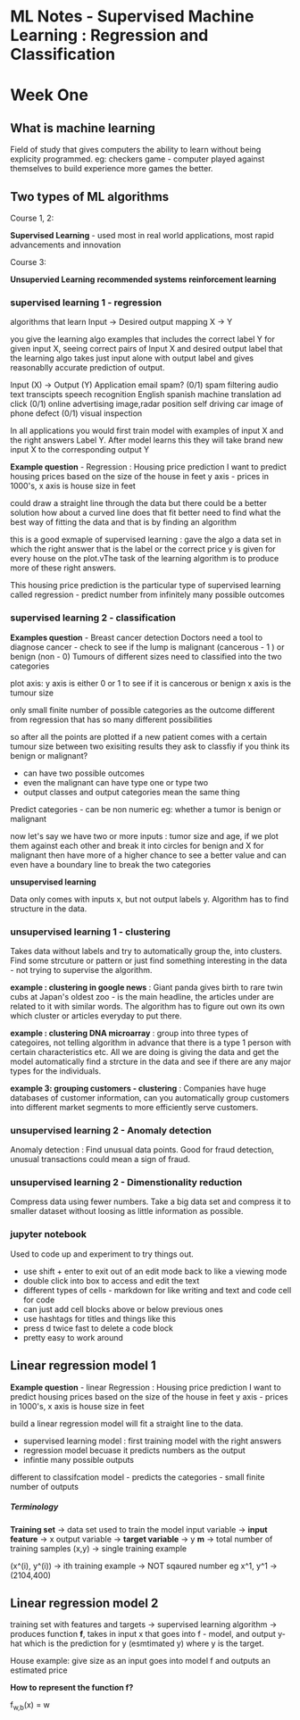# ML Notes - Supervised Machine Learning : Regression and Classification
# Week One

## What is machine learning 

Field of study that gives computers the ability to learn without being explicity programmed.
eg: checkers game - computer played against themselves to build experience 
more games the better.

## Two types of ML algorithms

Course 1, 2:

**Supervised Learning** - used most in real world applications, most rapid advancements and innovation

Course 3: 

**Unsupervied Learning** 
**recommended systems**
**reinforcement learning**

### supervised learning 1 - regression

algorithms that learn 
Input -> Desired output mapping 
X -> Y

you give the learning algo examples that includes the correct label Y for given input X, seeing correct pairs of Input X and desired output label that the learning algo takes just input alone with output label and gives reasonablly accurate prediction of output.

Input (X) ->    Output (Y)      Application
email           spam? (0/1)     spam filtering 
audio           text transcipts speech recognition 
English         spanish         machine translation
ad              click (0/1)     online advertising
image,radar     position        self driving car
image of phone  defect (0/1)    visual inspection 

In all applications you would first train model with examples of input X and the right answers Label Y. After model learns this they will take brand new input X to the corresponding output Y 

**Example question**  - Regression : Housing price prediction 
I want to predict housing prices based on the size of the house in feet 
y axis - prices in 1000's, x axis is house size in feet 

could draw a straight line through the data but there could be a better solution
how about a curved line does that fit better 
need to find what the best way of fitting the data and that is by finding an algorithm

this is a good exmaple of supervised learning : gave the algo a data set in which the right answer that is the label or the correct price y is given for every house on the plot.vThe task of the learning algorithm is to produce more of these right answers. 

This housing price prediction is the particular type of supervised learning called regression - predict number from infinitely many possible outcomes

### supervised learning 2 - classification 

**Examples question** - Breast cancer detection
Doctors need a tool to diagnose cancer - check to see if the lump is malignant (cancerous - 1 ) or benign (non  - 0)
Tumours of different sizes need to classified into the two categories 

plot axis: 
y axis is either 0 or 1 to see if it is cancerous or benign
x axis is the tumour size 

only small finite number of possible categories as the outcome different from regression that has so many different possibilities 

so after all the points are plotted if a new patient comes with a certain tumour size between two exisiting results they ask to classfiy if you think its benign or malignant?

- can have two possible outcomes 
- even the malignant can have type one or type two 
- output classes and output categories mean the same thing 

Predict categories - can be non numeric eg: whether a tumor is benign or malignant 

now let's say we have two or more inputs : tumor size and age, if we plot them against each other and break it into circles for benign and X for malignant then have more of a higher chance to see a better value and can even have a boundary line to break the two categories 

**unsupervised learning**

Data only comes with inputs x, but not output labels y. Algorithm has to find structure in the data. 

### unsupervised learning 1 - clustering

Takes data without labels and try to automatically group the, into clusters. Find some strcuture or pattern or just find something interesting in the data - not trying to supervise the algorithm. 

**example : clustering in google news** : Giant panda gives birth to rare twin cubs at Japan's oldest zoo - is the main headline, the articles under are related to it with similar words. The algorithm has to figure out own its own which cluster or articles everyday to put there.

**example : clustering DNA microarray** : group into three types of categoires, not telling algorithm in advance that there is a type 1 person with certain characteristics etc. All we are doing is giving the data and get the model automatically find a strcture in the data and see if there are any major types for the individuals.

**example 3: grouping customers - clustering** : Companies have huge databases of customer information, can you automatically group customers into different market segments to more efficiently serve customers.  

### unsupervised learning 2 - Anomaly detection

Anomaly detection : Find unusual data points. Good for fraud detection, unusual transactions could mean a sign of fraud. 

### unsupervised learning 2 - Dimenstionality reduction

Compress data using fewer numbers. Take a big data set and compress it to smaller dataset without loosing as little information as possible. 


### jupyter notebook 

Used to code up and experiment to try things out.

- use shift + enter to exit out of an edit mode back to like a viewing mode 
- double click into box to access and edit the text 
- different types of cells - markdown for like writing and text and code cell for code
- can just add cell blocks above or below previous ones
- use hashtags for titles and things like this 
- press d twice fast to delete a code block
- pretty easy to work around 

## Linear regression model 1

**Example question**  - linear Regression : Housing price prediction 
I want to predict housing prices based on the size of the house in feet 
y axis - prices in 1000's, x axis is house size in feet 

build a linear regression model will fit a straight line to the data.
- supervised learning model : first training model with the right answers
- regression model becuase it predicts numbers as the output
- infintie many possible outputs 

different to classifcation model - predicts the categories - small finite number of outputs 

##### Terminology 

**Training set** -> data set used to train the model 
input variable -> **input feature** -> x
output variable -> **target variable** -> y 
**m** -> total number of training samples 
(x,y) -> single training example 

(x^(i), y^(i)) -> ith training example -> NOT sqaured number
eg x^1, y^1 -> (2104,400)

## Linear regression model 2

training set with features and targets -> supervised learning algorithm -> produces function **f**, takes in input x that goes into f - model, and output y-hat which is the prediction for y (esmtimated y) where y is the target. 

House example: give size as an input goes into model f and outputs an estimated price

**How to represent the function f?**

f<sub>w,b</sub>(x) = w





